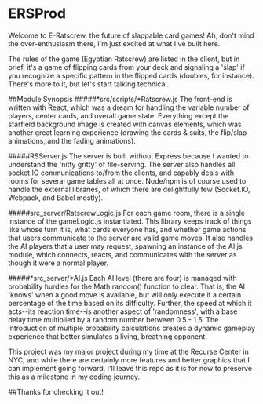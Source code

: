 # ERSProd
Welcome to E-Ratscrew, the future of slappable card games! Ah, don't mind the over-enthusiasm there, I'm just excited at what I've built here.

The rules of the game (Egyptian Ratscrew) are listed in the client, but in brief, it's a game of flipping cards from your deck and signaling a 'slap' if you recognize a specific pattern in the flipped cards (doubles, for instance). There's more to it, but let's start talking technical.

##Module Synopsis
#####*src/scripts/*Ratscrew.js
The front-end is written with React, which was a dream for handling the variable number of players, center cards, and overall game state. Everything except the starfield background image is created with canvas elements, which was another great learning experience (drawing the cards & suits, the flip/slap animations, and the fading animations).

#####RSServer.js
The server is built without Express because I wanted to understand the 'nitty gritty' of file-serving. The server also handles all socket.IO communications to/from the clients, and capably deals with rooms for several game tables all at once. Node/npm is of course used to handle the external libraries, of which there are delightfully few (Socket.IO, Webpack, and Babel mostly).

#####src_server/RatscrewLogic.js
For each game room, there is a single instance of the gameLogic.js instantiated. This library keeps track of things like whose turn it is, what cards everyone has, and whether game actions that users communicate to the server are valid game moves. It also handles the AI players that a user may request, spawning an instance of the AI.js module, which connects, reacts, and communicates with the server as though it were a normal player.

#####*src_server/*AI.js
Each AI level (there are four) is managed with probability hurdles for the Math.random() function to clear. That is, the AI 'knows' when a good move is available, but will only execute it a certain percentage of the time based on its difficulty. Further, the speed at which it acts--its reaction time--is another aspect of 'randomness', with a base delay time multiplied by a random number between 0.5 - 1.5. The introduction of multiple probability calculations creates a dynamic gameplay experience that better simulates a living, breathing opponent.


This project was my major project during my time at the Recurse Center in NYC, and while there are certainly more features and better graphics that I can implement going forward, I'll leave this repo as it is for now to preserve this as a milestone in my coding journey.

##Thanks for checking it out!